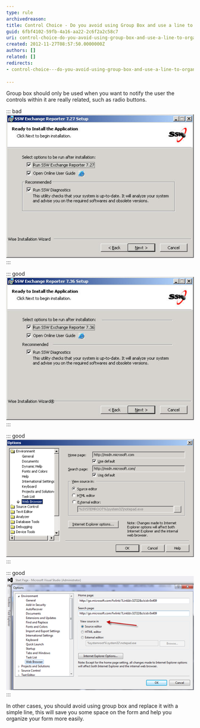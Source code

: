 ```yaml
---
type: rule
archivedreason: 
title: Control Choice - Do you avoid using Group Box and use a line to organize your form?
guid: 6fbf4102-59fb-4a16-aa22-2c6f2a2c58c7
uri: control-choice-do-you-avoid-using-group-box-and-use-a-line-to-organize-your-form
created: 2012-11-27T08:57:50.0000000Z
authors: []
related: []
redirects:
- control-choice---do-you-avoid-using-group-box-and-use-a-line-to-organize-your-form

---
```


Group box should only be used when you want to notify the user the controls within it are really related, such as radio buttons.

<!--endintro-->


::: bad  
![Figure: Bad Example - Inappropriate use of 'Group Box', there is nothing to be grouped](../../assets/RulesT8.jpg)  
:::


::: good  
![Figure: Good Example - Use a line to organize different sections](../../assets/RulesT4.jpg)  
:::


::: good  
![Figure: Good Example - VS.NET 2003 Options form, appropriate use of 'Group Box', the radio buttons are related to each other](../../assets/RulesT6.gif)  
:::


::: good  
![Figure: Good Example - VS.NET 2012 Options form, also appropriate use of 'Group Box'](../../assets/vsnet-groupbox.jpg)  
:::

In other cases, you should avoid using group box and replace it with a simple line, this will save you some space on the form and help you organize your form more easily.

